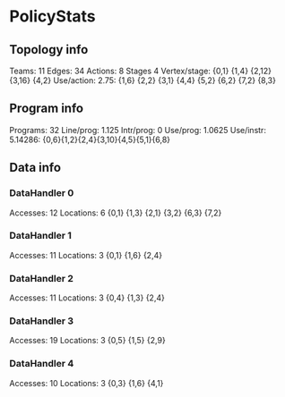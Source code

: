 # PolicyStats
## Topology info
Teams:		11
Edges:		34
Actions:	8
Stages		4
Vertex/stage:	{0,1} {1,4} {2,12} {3,16} {4,2} 
Use/action:	2.75: {1,6} {2,2} {3,1} {4,4} {5,2} {6,2} {7,2} {8,3} 

## Program info
Programs:	32
Line/prog:	1.125
Intr/prog:	0
Use/prog:	1.0625
Use/instr:	5.14286: {0,6}{1,2}{2,4}{3,10}{4,5}{5,1}{6,8}

## Data info

### DataHandler 0
Accesses:	12
Locations:	6
{0,1} {1,3} {2,1} {3,2} {6,3} {7,2} 

### DataHandler 1
Accesses:	11
Locations:	3
{0,1} {1,6} {2,4} 

### DataHandler 2
Accesses:	11
Locations:	3
{0,4} {1,3} {2,4} 

### DataHandler 3
Accesses:	19
Locations:	3
{0,5} {1,5} {2,9} 

### DataHandler 4
Accesses:	10
Locations:	3
{0,3} {1,6} {4,1} 